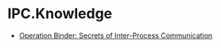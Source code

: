# IPC.Knowledge
- [Operation Binder: Secrets of Inter-Process Communication](https://youtu.be/Fb4UoqXPEtI)
